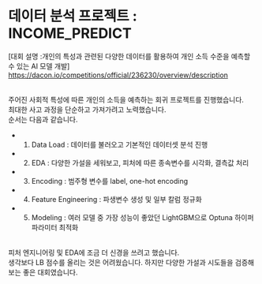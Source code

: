 # 데이터 분석 프로젝트 : INCOME_PREDICT

[대회 설명 :개인의 특성과 관련된 다양한 데이터를 활용하여 개인 소득 수준을 예측할 수 있는 AI 모델 개발]
<br>https://dacon.io/competitions/official/236230/overview/description


<br>주어진 사회적 특성에 따른 개인의 소득을 예측하는 회귀 프로젝트를 진행했습니다.
<br>최대한 사고 과정을 단순하고 가져가려고 노력했습니다.
<br>순서는 다음과 같습니다.

- 1. Data Load : 데이터를 불러오고 기본적인 데이터셋 분석 진행
- 2. EDA : 다양한 가설을 세워보고, 피처에 따른 종속변수를 시각화, 결측값 처리
- 3. Encoding : 범주형 변수를 label, one-hot encoding
- 4. Feature Engineering : 파생변수 생성 및 일부 칼럼 정규화
- 5. Modeling : 여러 모델 중 가장 성능이 좋았던 LightGBM으로 Optuna 하이퍼파라미터 최적화


<br>피처 엔지니어링 및 EDA에 조금 더 신경을 쓰려고 했습니다. 
<br>생각보다 LB 점수를 올리는 것은 어려웠습니다. 하지만 다양한 가설과 시도들을 검증해보는 좋은 대회였습니다.



